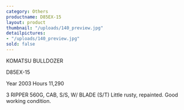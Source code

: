 ```yaml
---
category: Others
productname: D85EX-15
layout: product
thumbnail: "/uploads/140_preview.jpg"
detailpictures:
- "/uploads/140_preview.jpg"
sold: false
---
```


KOMATSU BULLDOZER

D85EX-15

Year 2003 Hours 11,290

3 RIPPER 560G, CAB, S/S, W/ BLADE (S/T) Little rusty, repainted. Good working condition.



